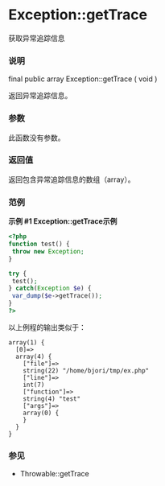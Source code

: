 Exception::getTrace
===================

获取异常追踪信息

### 说明

<span class="modifier">final</span> <span class="modifier">public</span>
<span class="type">array</span> <span
class="methodname">Exception::getTrace</span> ( <span
class="methodparam">void</span> )

返回异常追踪信息。

### 参数

此函数没有参数。

### 返回值

返回包含异常追踪信息的数组（<span class="type">array</span>）。

### 范例

**示例 \#1 <span class="function">Exception::getTrace</span>示例**

``` php
<?php
function test() {
 throw new Exception;
}

try {
 test();
} catch(Exception $e) {
 var_dump($e->getTrace());
}
?>
```

以上例程的输出类似于：

    array(1) {
      [0]=>
      array(4) {
        ["file"]=>
        string(22) "/home/bjori/tmp/ex.php"
        ["line"]=>
        int(7)
        ["function"]=>
        string(4) "test"
        ["args"]=>
        array(0) {
        }
      }
    }

### 参见

-   <span class="methodname">Throwable::getTrace</span>
